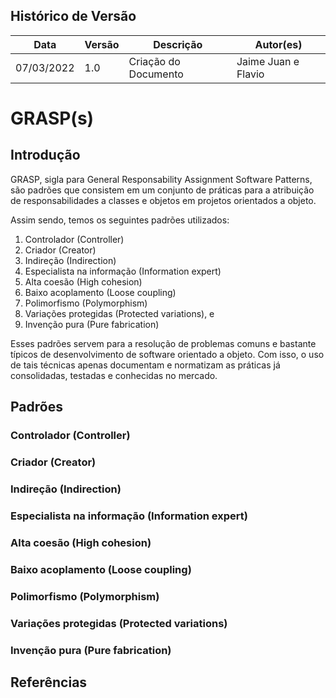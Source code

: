 ## Histórico de Versão

| Data       | Versão | Descrição                         | Autor(es)    |
| ---------- | ------ | --------------------------------- | ------------ |
| 07/03/2022 | 1.0    | Criação do Documento              | Jaime Juan e Flavio |

# GRASP(s)

## Introdução

GRASP, sigla para General Responsability Assignment Software Patterns, são padrões que consistem em um conjunto de práticas para a atribuição de responsabilidades a classes e objetos em projetos orientados a objeto.

Assim sendo, temos os seguintes padrões utilizados:
1. Controlador (Controller)
2. Criador (Creator)
3. Indireção (Indirection)
4. Especialista na informação (Information expert)
5. Alta coesão (High cohesion)
6. Baixo acoplamento (Loose coupling)
7. Polimorfismo (Polymorphism)
8. Variações protegidas (Protected variations), e
9. Invenção pura (Pure fabrication)

Esses padrões servem para a resolução de problemas comuns e bastante típicos de desenvolvimento de software orientado a objeto. Com isso, o uso de tais técnicas apenas documentam e normatizam as práticas já consolidadas, testadas e conhecidas no mercado.

## Padrões
### Controlador (Controller)

### Criador (Creator)
### Indireção (Indirection)
### Especialista na informação (Information expert)
### Alta coesão (High cohesion)
### Baixo acoplamento (Loose coupling)
### Polimorfismo (Polymorphism)
### Variações protegidas (Protected variations)
### Invenção pura (Pure fabrication)
## Referências

> 